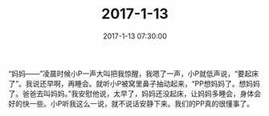 ﻿---
title: 2017-1-13
date: 2017-1-13 07:30:00
tags:
categories: 爸爸
---
“妈妈——”凌晨时候小P一声大叫把我惊醒，我嗯了一声，小P就低声说，“要起床了”。我说还早啊，再睡会。就听小P被窝里鼻子抽动起来，“PP想妈妈了。想妈妈了。爸爸去叫妈妈。”我安慰他说，太早了，妈妈还没起床，让妈妈多睡会，身体会好的快一些。小P听我这么一说，就不说话安静下来。我们的PP真的很懂事了。